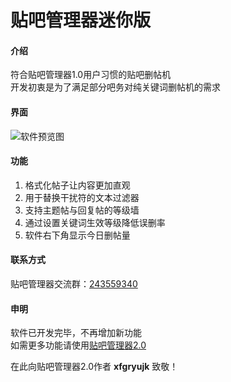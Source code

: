 # 贴吧管理器迷你版

#### 介绍
符合贴吧管理器1.0用户习惯的贴吧删帖机  
开发初衷是为了满足部分吧务对纯关键词删帖机的需求

#### 界面
![软件预览图](https://www.bakasnow.com/tuchuang/tmm.png "tmm.png")

#### 功能
1. 格式化帖子让内容更加直观
2. 用于替换干扰符的文本过滤器
3. 支持主题帖与回复帖的等级墙
4. 通过设置关键词生效等级降低误删率
5. 软件右下角显示今日删帖量

#### 联系方式
贴吧管理器交流群：[243559340](https://jq.qq.com/?_wv=1027&k=5CxdeXt)  

#### 申明
软件已开发完毕，不再增加新功能  
如需更多功能请使用[贴吧管理器2.0](https://github.com/xfgryujk/TiebaManager)  

在此向贴吧管理器2.0作者 **xfgryujk** 致敬！
